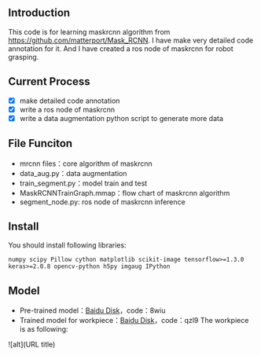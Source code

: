## Introduction
This code is for learning maskrcnn algorithm from https://github.com/matterport/Mask_RCNN. I have make very detailed code annotation for it. And I have created a ros node of maskrcnn for robot grasping.
## Current Process
- [x] make detailed code annotation
- [x] write a ros node of maskrcnn
- [x] write a data augmentation python script to generate more data
## File Funciton
* mrcnn files：core algorithm of maskrcnn
* data_aug.py：data augmentation
* train_segment.py：model train and test 
* MaskRCNNTrainGraph.mmap：flow chart of maskrcnn algorithm
* segment_node.py: ros node of maskrcnn inference
## Install
You should install following libraries:
```
numpy scipy Pillow cython matplotlib scikit-image tensorflow>=1.3.0 keras>=2.0.8 opencv-python h5py imgaug IPython
```
## Model
- Pre-trained model：[Baidu Disk](https://pan.baidu.com/s/1PU-s1ymzfms9-O6xMk9Rtg)，code：8wiu
- Trained model for workpiece：[Baidu Disk](https://pan.baidu.com/s/1PFnDiM7bPzXg9nYhMNu4SA)，code：qzl9
The workpiece is as following:

![alt](URL title)
